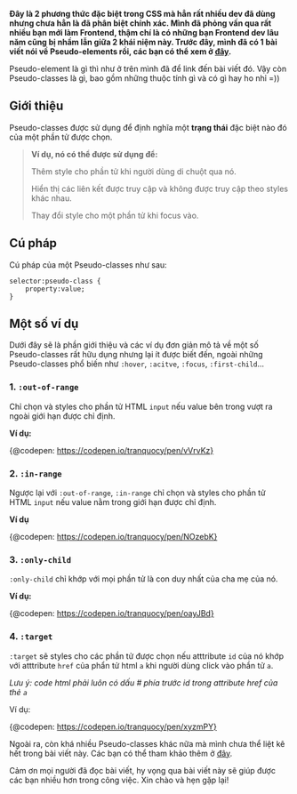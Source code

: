 **Đây là 2 phương thức đặc biệt trong CSS mà hẳn rất nhiều dev đã dùng nhưng chưa hẳn là đã phân biệt chính xác. Mình đã phỏng vấn qua rất nhiều bạn mới làm Frontend, thậm chí là có những bạn Frontend dev lâu năm cũng bị nhầm lẫn giữa 2 khái niệm này. Trước đây, mình đã có 1 bài viết nói về Pseudo-elements rồi, các bạn có thể xem ở [đây](https://viblo.asia/p/tim-hieu-ve-pseudo-elements-trong-css-gAm5ypp8ldb).**

Pseudo-element là gì thì như ở trên mình đã để link đến bài viết đó. Vậy còn Pseudo-classes là gì, bao gồm những thuộc tính gì và có gì hay ho nhỉ =))

## Giới thiệu

Pseudo-classes được sử dụng để định nghĩa một **trạng thái** đặc biệt nào đó của một phần tử được chọn.

> **Ví dụ, nó có thể được sử dụng để:**
> 
> Thêm style cho phần tử khi người dùng di chuột qua nó.
> 
> Hiển thị các liên kết được truy cập và không được truy cập theo styles khác nhau.
> 
> Thay đổi style cho một phần tử khi focus vào.

## Cú pháp
Cú pháp của một Pseudo-classes như sau:

```
selector:pseudo-class {
    property:value;
}
```

## Một số ví dụ
Dưới đây sẽ là phần giới thiệu và các ví dụ đơn giản mô tả về một số Pseudo-classes rất hữu dụng nhưng lại ít được biết đến, ngoài những Pseudo-classes phổ biến như `:hover`, `:acitve`, `:focus`, `:first-child`...

### 1. `:out-of-range` 
Chỉ chọn và styles cho phần tử HTML `input` nếu value bên trong vượt ra ngoài giới hạn được chỉ định.

**Ví dụ:**

{@codepen: https://codepen.io/tranquocy/pen/vVrvKz}

### 2. `:in-range` 
Ngược lại với `:out-of-range`, `:in-range` chỉ chọn và styles cho phần tử HTML `input` nếu value nằm trong giới hạn được chỉ định.

**Ví dụ**

{@codepen: https://codepen.io/tranquocy/pen/NOzebK}

### 3. `:only-child`
`:only-child` chỉ khớp với mọi phần tử là con duy nhất của cha mẹ của nó.

**Ví dụ:**

{@codepen: https://codepen.io/tranquocy/pen/oayJBd}

### 4. `:target`
`:target` sẽ styles cho các phần tử được chọn nếu atttribute `id` của nó khớp với atttribute `href` của phẩn tử html `a` khi người dùng click vào phần tử `a`.

*Lưu ý: code html phải luôn có dấu # phía trước id trong attribute href của thẻ `a`*

Ví dụ:

{@codepen: https://codepen.io/tranquocy/pen/xyzmPY}


Ngoài ra, còn khá nhiều Pseudo-classes khác nữa mà mình chưa thể liệt kê hết trong bài viết này. Các bạn có thể tham khảo thêm ở [đây](https://www.w3schools.com/css/css_pseudo_classes.asp).

Cảm ơn mọi người đã đọc bài viết, hy vọng qua bài viết này sẽ giúp được các bạn nhiều hơn trong công việc. Xin chào và hẹn gặp lại!